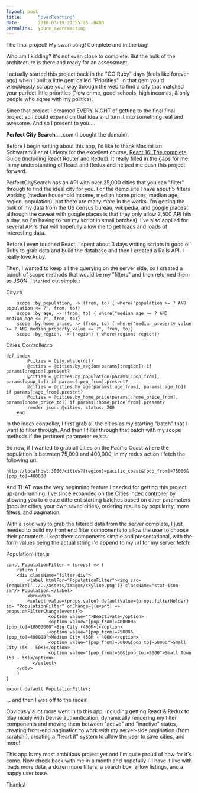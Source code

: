 ```yaml
---
layout: post
title:      "overReacting"
date:       2018-03-19 21:55:25 -0400
permalink:  youre_overreacting
---
```



The final project!  My swan song!  Complete and in the bag!

Who am I kidding?  It's not even close to complete.  But the bulk of the architecture is there and ready for an assessment.

I actually started this project back in the "OO Ruby" days (feels like forever ago) when I built a little gem called "Priorities".  In that gem you'd wrecklessly scrape your way through the web to find a city that matched your perfect little priorities ("low crime, good schools, high incomes, & only people who agree with my politics).

Since that project I dreamed EVERY NIGHT of getting to the final final project so I could expand on that idea and turn it into something real and awesome.  And so I present to you....

**Perfect City Search**... .com (I bought the domain).

 
Before I begin writing about this app, I'd like to thank Maximilian Schwarzmüller at Udemy for the excellent course, [React 16: The complete Guide (including React Router and Redux)](https://www.udemy.com/react-the-complete-guide-incl-redux/learn/v4/overview).  It really filled in the gaps for me in my understanding of React and Redux and helped me push this project forward.


PerfectCitySearch has an API with over 25,000 cities that you can "filter" through to find the ideal city for you.  For the demo site I have about 5 filters working (median household income, median home prices, median age, region, population), but there are many more in the works.  I'm getting the bulk of my data from the US census bureau, wikipedia, and google places( although the caveat with google places is that they only allow 2,500 API hits a day, so I'm having to run my script in small batches).   I've also applied for several API's that will hopefully allow me to get loads and loads of interesting data.

Before I even touched React, I spent about 3 days writing scripts in good ol' Ruby to grab data and build the database and then I created a Rails API.  I really love Ruby.

Then, I wanted to keep all the querying on the server side, so I created a bunch of scope methods that would be my "filters" and then returned them as JSON. I started out simple.:

City.rb

```
    scope :by_population, -> (from, to) { where("population >= ? AND population <= ?", from, to)}
    scope :by_age, -> (from, to) { where("median_age >= ? AND median_age <= ?", from, to)}
    scope :by_home_price, -> (from, to) { where("median_property_value >= ? AND median_property_value <= ?", from, to)}
    scope :by_region, -> (region) { where(region: region)}

```

Cities_Controller.rb

```
def index
        @cities = City.where(nil)
        @cities = @cities.by_region(params[:region]) if params[:region].present?
        @cities = @cities.by_population(params[:pop_from], params[:pop_to]) if params[:pop_from].present?
        @cities = @cities.by_age(params[:age_from], params[:age_to]) if params[:age_from].present?
        @cities = @cities.by_home_price(params[:home_price_from], params[:home_price_to]) if params[:home_price_from].present?
        render json: @cities, status: 200
    end

```

In the index controller, I first grab all the cities as my starting "batch" that I want to filter through.  And then I filter through that batch with my scope methods if the pertinent parameter exists.

So now, if I wanted to grab all cities on the Pacific Coast where the population is between 75,000 and 400,000, in my redux action I fetch the following url:

```
http://localhost:3000/cities?[region]=pacific_coast&[pop_from]=75000&[pop_to]=400000

```

And THAT was the very beginning feature I needed for getting this project up-and-running. I've since expanded on the Cities index controller by allowing you to create different starting batches based on other paramaters (popular cities, your own saved cities), ordering results by popularity, more filters, and pagination.

With a solid way to grab the filtered data from the server complete, I just needed to build my front end filter components to allow the user to choose their paramters.  I kept them components simple and presentational, with the form values being the actual string I'd append to my url for my server fetch:

PopulationFilter.js

```
const PopulationFilter = (props) => {
    return (
    <div className="filter-div">
        <label htmlFor="PopulationFilter"><img src={require('../../assets/images/skyline.png')} className="stat-icon-sm"/> Population:</label>
        <br></br>
        <select value={props.value} defaultValue={props.filterHolder} id= "PopulationFilter" onChange={(event) => props.onFilterChange(event)}>
                <option value="">Deactivate</option>
                <option value="[pop_from]=400000&[pop_to]=10000000">Big City (400K+)</option>
                <option value="[pop_from]=75000&[pop_to]=400000">Medium City (50K - 400K)</option>
                <option value="[pop_from]=5000&[pop_to]=50000">Small City (5K - 50K)</option>
                <option value="[pop_from]=50&[pop_to]=5000">Small Town (50 - 5K)</option>
          </select>
    </div>
    )
}

export default PopulationFilter;

```

... and then I was off to the races!

Obviously a lot more went in to this app, including getting React & Redux to play nicely with Devise authentication,  dynamically rendering my filter components and moving them between "active" and "inactive" states, creating front-end pagination to work with my server-side pagination (from scratch!), creating a "heart it" system to allow the user to save cities, and more! 

This app is my most ambitious project yet and I'm quite proud of how far it's come. Now check back with me in a month and hopefully I'll have it live with loads more data, a dozen more filters, a search box, zillow listings, and a happy user base.  

Thanks!
























